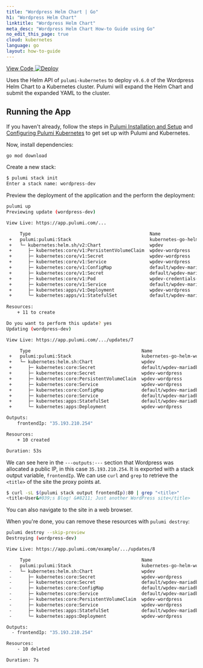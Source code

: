 ```yaml
---
title: "Wordpress Helm Chart | Go"
h1: "Wordpress Helm Chart"
linktitle: "Wordpress Helm Chart"
meta_desc: "Wordpress Helm Chart How-to Guide using Go"
no_edit_this_page: true
cloud: kubernetes
language: go
layout: how-to-guide
---
```


<!-- WARNING: this page was generated by a tool. Do not edit it by hand. -->
<!-- To change it, please see https://github.com/pulumi/docs/tree/master/tools/mktutorial. -->

<p class="mb-4 flex">
    <a class="flex flex-wrap items-center rounded-md font-display text-lg text-white bg-blue-600 border-2 border-blue-600 px-2 mr-2 whitespace-no-wrap hover:text-white" style="height: 45px;" href="https://github.com/pulumi/examples/tree/master/kubernetes-go-helm-wordpress" target="_blank">
        <span><i class="fab fa-github pr-2"></i> View Code</span>
    </a>
    <a href="https://app.pulumi.com/new?template=https://github.com/pulumi/examples/blob/master/kubernetes-go-helm-wordpress/README.md" target="_blank">
        <img src="https://get.pulumi.com/new/button.svg" alt="Deploy">
    </a>
</p>


Uses the Helm API of `pulumi-kubernetes` to deploy `v9.6.0` of the Wordpress Helm Chart to a
Kubernetes cluster. Pulumi will expand the Helm Chart and submit the expanded YAML to the cluster.

## Running the App

If you haven't already, follow the steps in [Pulumi Installation and
Setup](https://www.pulumi.com/docs/get-started/install/) and [Configuring Pulumi
Kubernetes](https://www.pulumi.com/docs/intro/cloud-providers/kubernetes/setup/) to get set up with
Pulumi and Kubernetes.

Now, install dependencies:

```sh
go mod download
```

Create a new stack:

```sh
$ pulumi stack init
Enter a stack name: wordpress-dev
```

Preview the deployment of the application and the perform the deployment:

```sh
pulumi up
Previewing update (wordpress-dev)

View Live: https://app.pulumi.com/...

     Type                                            Name                                        Plan       
 +   pulumi:pulumi:Stack                             kubernetes-go-helm-wordpress-wordpress-dev  create     
 +   └─ kubernetes:helm.sh/v2:Chart                  wpdev                                       create     
 +      ├─ kubernetes:core/v1:PersistentVolumeClaim  wpdev-wordpress                             create     
 +      ├─ kubernetes:core/v1:Secret                 wpdev-wordpress                             create     
 +      ├─ kubernetes:core/v1:Service                wpdev-wordpress                             create     
 +      ├─ kubernetes:core/v1:ConfigMap              default/wpdev-mariadb                       create     
 +      ├─ kubernetes:core/v1:Secret                 default/wpdev-mariadb                       create     
 +      ├─ kubernetes:core/v1:Pod                    wpdev-credentials-test                      create     
 +      ├─ kubernetes:core/v1:Service                default/wpdev-mariadb                       create     
 +      ├─ kubernetes:apps/v1:Deployment             wpdev-wordpress                             create     
 +      └─ kubernetes:apps/v1:StatefulSet            default/wpdev-mariadb                       create     
 
Resources:
    + 11 to create

Do you want to perform this update? yes
Updating (wordpress-dev)

View Live: https://app.pulumi.com/.../updates/7

     Type                                         Name                                        Status
 +   pulumi:pulumi:Stack                          kubernetes-go-helm-wordpress-wordpress-dev  created
 +   └─ kubernetes:helm.sh:Chart                  wpdev                                       created
 +      ├─ kubernetes:core:Secret                 default/wpdev-mariadb                       created
 +      ├─ kubernetes:core:Secret                 wpdev-wordpress                             created
 +      ├─ kubernetes:core:PersistentVolumeClaim  wpdev-wordpress                             created
 +      ├─ kubernetes:core:Service                wpdev-wordpress                             created
 +      ├─ kubernetes:core:ConfigMap              default/wpdev-mariadb                       created
 +      ├─ kubernetes:core:Service                default/wpdev-mariadb                       created
 +      ├─ kubernetes:apps:StatefulSet            default/wpdev-mariadb                       created
 +      └─ kubernetes:apps:Deployment             wpdev-wordpress                             created

Outputs:
    frontendIp: "35.193.210.254"

Resources:
    + 10 created

Duration: 53s
```

We can see here in the `---outputs:---` section that Wordpress was allocated a public IP, in this
case `35.193.210.254`. It is exported with a stack output variable, `frontendIp`. We can use `curl`
and `grep` to retrieve the `<title>` of the site the proxy points at.

```sh
$ curl -sL $(pulumi stack output frontendIp):80 | grep "<title>"
<title>User&#039;s Blog! &#8211; Just another WordPress site</title>
```

You can also navigate to the site in a web browser.

When you're done, you can remove these resources with `pulumi destroy`:

```sh
pulumi destroy --skip-preview
Destroying (wordpress-dev)

View Live: https://app.pulumi.com/example/.../updates/8

     Type                                         Name                                        Status
 -   pulumi:pulumi:Stack                          kubernetes-go-helm-wordpress-wordpress-dev  deleted
 -   └─ kubernetes:helm.sh:Chart                  wpdev                                       deleted
 -      ├─ kubernetes:core:Secret                 wpdev-wordpress                             deleted
 -      ├─ kubernetes:core:Secret                 default/wpdev-mariadb                       deleted
 -      ├─ kubernetes:core:ConfigMap              default/wpdev-mariadb                       deleted
 -      ├─ kubernetes:core:Service                default/wpdev-mariadb                       deleted
 -      ├─ kubernetes:core:PersistentVolumeClaim  wpdev-wordpress                             deleted
 -      ├─ kubernetes:core:Service                wpdev-wordpress                             deleted
 -      ├─ kubernetes:apps:StatefulSet            default/wpdev-mariadb                       deleted
 -      └─ kubernetes:apps:Deployment             wpdev-wordpress                             deleted

Outputs:
  - frontendIp: "35.193.210.254"

Resources:
    - 10 deleted

Duration: 7s
```


